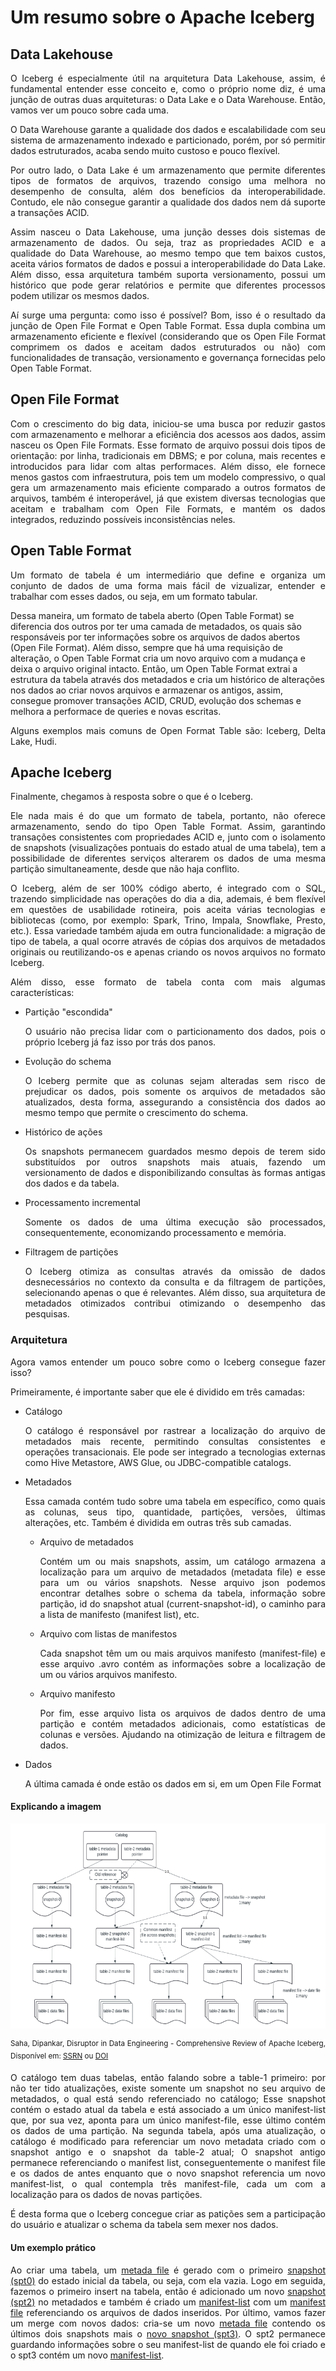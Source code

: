 <h1 align="left">Um resumo sobre o Apache Iceberg</h1>

<h2>Data Lakehouse</h2>

<p align="justify">O Iceberg é especialmente útil na arquitetura Data Lakehouse, assim, é fundamental entender esse conceito e, como o próprio nome diz, é uma junção de outras duas arquiteturas: o Data Lake e o Data Warehouse. Então, vamos ver um pouco sobre cada uma.</p>
<p align="justify">O Data Warehouse garante a qualidade dos dados e escalabilidade com seu sistema de armazenamento indexado e particionado, porém, por só permitir dados estruturados, acaba sendo muito custoso e pouco flexível.</p>
<p align="justify">Por outro lado, o Data Lake é um armazenamento que permite diferentes tipos de formatos de arquivos, trazendo consigo uma melhora no desempenho de consulta, além dos benefícios da interoperabilidade. Contudo, ele não consegue garantir a qualidade dos dados nem dá suporte a transações ACID.</p>
<p align="justify">Assim nasceu o Data Lakehouse, uma junção desses dois sistemas de armazenamento de dados. Ou seja, traz as propriedades ACID e a qualidade do Data Warehouse, ao mesmo tempo que tem baixos custos, aceita vários formatos de dados e possui a interoperabilidade do Data Lake. Além disso, essa arquitetura também suporta versionamento, possui um histórico que pode gerar relatórios e permite que diferentes processos podem utilizar os mesmos dados.</p>
<p align="justify">Aí surge uma pergunta: como isso é possível? Bom, isso é o resultado da junção de Open File Format e Open Table Format. Essa dupla combina um armazenamento eficiente e flexível (considerando que os Open File Format comprimem os dados e aceitam dados estruturados ou não) com funcionalidades de transação, versionamento e governança fornecidas pelo Open Table Format.</p>

<h2>Open File Format</h2>

<p align="justify">Com o crescimento do big data, iniciou-se uma busca por reduzir gastos com armazenamento e melhorar a eficiência dos acessos aos dados, assim nasceu os Open File Formats. Esse formato de arquivo possui dois tipos de orientação: por linha, tradicionais em DBMS; e por coluna, mais recentes e introducidos para lidar com altas performaces. Além disso, ele fornece menos gastos com infraestrutura, pois tem um modelo compressivo, o qual gera um armazenamento mais eficiente comparado a outros formatos de arquivos, também é interoperável, já que existem diversas tecnologias que aceitam e trabalham com Open File Formats, e mantém os dados integrados, reduzindo possíveis inconsistências neles.

<h2>Open Table Format</h2>

<p align="justify">Um formato de tabela é um intermediário que define e organiza um conjunto de dados de uma forma mais fácil de vizualizar, entender e trabalhar com esses dados, ou seja, em um formato tabular.</p>
<p>Dessa maneira, um formato de tabela aberto (Open Table Format) se diferencia dos outros por ter uma camada de metadados, os quais são responsáveis por ter informações sobre os arquivos de dados abertos (Open File Format). Além disso, sempre que há uma requisição de alteração, o Open Table Format cria um novo arquivo com a mudança e deixa o arquivo original intacto. Então, um Open Table Format extrai a estrutura da tabela através dos metadados e cria um histórico de alterações nos dados ao criar novos arquivos e armazenar os antigos, assim, consegue promover transações ACID, CRUD, evolução dos schemas e melhora a performace de queries e novas escritas.</p>
<p align="justify">Alguns exemplos mais comuns de Open Format Table são: Iceberg, Delta Lake, Hudi.</p>
  
<h2>Apache Iceberg</h2>

<p align="justify">Finalmente, chegamos à resposta sobre o que é o Iceberg.</p>

<p align="justify">Ele nada mais é do que um formato de tabela, portanto, não oferece armazenamento, sendo do tipo Open Table Format. Assim, garantindo transações consistentes com propriedades ACID e, junto com o isolamento de snapshots (visualizações pontuais do estado atual de uma tabela), tem a possibilidade de diferentes serviços alterarem os dados de uma mesma partição simultaneamente, desde que não haja conflito.</p>
<p align="justify">O Iceberg, além de ser 100% código aberto, é integrado com o SQL, trazendo simplicidade nas operações do dia a dia, ademais, é bem flexível em questões de usabilidade rotineira, pois aceita várias tecnologias e bibliotecas (como, por exemplo: Spark, Trino, Impala, Snowflake, Presto, etc.). Essa variedade também ajuda em outra funcionalidade: a migração de tipo de tabela, a qual ocorre através de cópias dos arquivos de metadados originais ou reutilizando-os e apenas criando os novos arquivos no formato Iceberg.</p>
<p align="justify">Além disso, esse formato de tabela conta com mais algumas características:</p>
<ul>
  <li>Partição "escondida"</li>
  <p align="justify">O usuário não precisa lidar com o particionamento dos dados, pois o próprio Iceberg já faz isso por trás dos panos.</p>
  <li>Evolução do schema</li>
  <p align="justify">O Iceberg permite que as colunas sejam alteradas sem risco de prejudicar os dados, pois somente os arquivos de metadados são atualizados, desta forma, assegurando a consistência dos dados ao mesmo tempo que permite o crescimento do schema.</p>
  <li>Histórico de ações</li>
  <p align="justify">Os snapshots permanecem guardados mesmo depois de terem sido substituídos por outros snapshots mais atuais, fazendo um versionamento de dados e disponibilizando consultas às formas antigas dos dados e da tabela.</p>
  <li>Processamento incremental</li>
  <p align="justify">Somente os dados de uma última execução são processados, consequentemente, economizando processamento e memória.</p>
  <li>Filtragem de partições</li>
  <p align="justify">O Iceberg otimiza as consultas através da omissão de dados desnecessários no contexto da consulta e da filtragem de partições, selecionando apenas o que é relevantes. Além disso, sua arquitetura de metadados otimizados contribui otimizando o desempenho das pesquisas.</p>
</ul>

<h3>Arquitetura</h3>

<p align="justify">Agora vamos entender um pouco sobre como o Iceberg consegue fazer isso?</p>
<p align="justify">Primeiramente, é importante saber que ele é dividido em três camadas:</p>
<ul>
  <li>Catálogo</li>
  <p align="justify">O catálogo é responsável por rastrear a localização do arquivo de metadados mais recente, permitindo consultas consistentes e operações transacionais. Ele pode ser integrado a tecnologias externas como Hive Metastore, AWS Glue, ou JDBC-compatible catalogs.</p>
  <li>Metadados</li>
  <p align="justify">Essa camada contém tudo sobre uma tabela em específico, como quais as colunas, seus tipo, quantidade, partições, versões, últimas alterações, etc. Também é dividida em outras três sub camadas.</p>
  <ul>
    <li>Arquivo de metadados</li>
    <p align="justify">Contém um ou mais snapshots, assim, um catálogo armazena a localização para um arquivo de metadados (metadata file) e esse para um ou vários snapshots. Nesse arquivo json podemos encontrar detalhes sobre o schema da tabela, informação sobre partição, id do snapshot atual (current-snapshot-id), o caminho para a lista de manifesto (manifest list), etc.</p>
    <li>Arquivo com listas de manifestos</li>
    <p align="justify">Cada snapshot têm um ou mais arquivos manifesto (manifest-file) e esse arquivo .avro contém as informações sobre a localização de um ou vários arquivos manifesto.</p>
    <li>Arquivo manifesto</li>
    <p align="justify">Por fim, esse arquivo lista os arquivos de dados dentro de uma partição e contém metadados adicionais, como estatísticas de colunas e versões. Ajudando na otimização de leitura e filtragem de dados.</p>
  </ul>
  <li>Dados</li>
  <p align="justify">A última camada é onde estão os dados em si, em um Open File Format</p>
</ul>

<h4>Explicando a imagem</h4>
<img src="assets/iceberg_arquitetura_exemplo.png" />
<p align="justify"><sup>Saha, Dipankar, Disruptor in Data Engineering - Comprehensive Review of Apache Iceberg, Disponível em: <a href="https://ssrn.com/abstract=4987315" target="_blank">SSRN</a> ou <a href="http://dx.doi.org/10.2139/ssrn.4987315" target="_blank">DOI</a></sup></p>
<p align="justify">O catálogo tem duas tabelas, então falando sobre a table-1 primeiro: por não ter tido atualizações, existe somente um snapshot no seu arquivo de metadados, o qual está sendo referenciado no catálogo; Esse snapshot contém o estado atual da tabela e está associado a um único manifest-list que, por sua vez, aponta para um único manifest-file, esse último contém os dados de uma partição. Na segunda tabela, após uma atualização, o catálogo é modificado para referenciar um novo metadata criado com o snapshot antigo e o snapshot da table-2 atual; O snapshot antigo permanece referenciando o manifest list, conseguentemente o manifest file e os dados de antes enquanto que o novo snapshot referencia um novo manifest-list, o qual contempla três manifest-file, cada um com a localização para os dados de novas partições.</p>
<p align="justify">É desta forma que o Iceberg concegue criar as patições sem a participação do usuário e atualizar o schema da tabela sem mexer nos dados.</p>

<h4>Um exemplo prático</h4>
<p align="justify">Ao criar uma tabela, um <a href="table_exemplo/metadata/metadata-00001.json">metada file</a> é gerado com o primeiro <a href="table_exemplo/metadata/snapshots/00000000000000000001.json">snapshot (spt0)</a> do estado inicial da tabela, ou seja, com ela vazia. Logo em seguida, fazemos o primeiro insert na tabela, então é adicionado um novo <a href="table_exemplo/metadata/snapshots/00000000000000000002.json">snapshot (spt2)</a> no metadados e também é criado um <a href="table_exemplo/metadata/manifest-lists/manifest-list-00002.avro">manifest-list</a> com um <a href="table_exemplo/metadata/manifest-00002.avro">manifest file</a> referenciando os arquivos de dados inseridos. Por último, vamos fazer um merge com novos dados: cria-se um novo <a href="table_exemplo/metadata/metadata-00003.json">metada file</a> contendo os últimos dois snapshots mais o <a href="table_exemplo/metadata/snapshots/00000000000000000003.json">novo snapshot (spt3)</a>. O spt2 permanece guardando informações sobre o seu manifest-list de quando ele foi criado e o spt3 contém um novo <a href="table_exemplo/metadata/manifest-lists/manifest-list-00003.avro">manifest-list</a>.</p>
